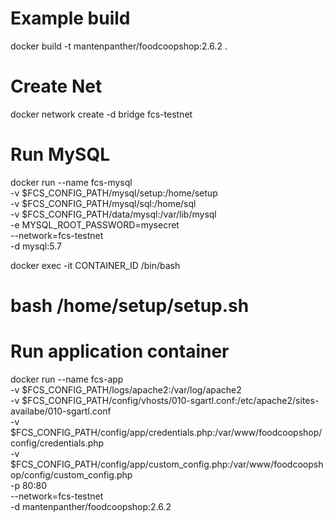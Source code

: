 # Example build
docker build -t mantenpanther/foodcoopshop:2.6.2 .

# Create Net
docker network create -d bridge fcs-testnet

# Run MySQL
docker run --name fcs-mysql \
-v $FCS_CONFIG_PATH/mysql/setup:/home/setup \
-v $FCS_CONFIG_PATH/mysql/sql:/home/sql \
-v $FCS_CONFIG_PATH/data/mysql:/var/lib/mysql \
-e MYSQL_ROOT_PASSWORD=mysecret \
--network=fcs-testnet \
-d mysql:5.7

docker exec -it CONTAINER_ID /bin/bash 
# bash /home/setup/setup.sh

# Run application container
docker run --name fcs-app \
-v $FCS_CONFIG_PATH/logs/apache2:/var/log/apache2 \
-v $FCS_CONFIG_PATH/config/vhosts/010-sgartl.conf:/etc/apache2/sites-availabe/010-sgartl.conf \
-v $FCS_CONFIG_PATH/config/app/credentials.php:/var/www/foodcoopshop/config/credentials.php \
-v $FCS_CONFIG_PATH/config/app/custom_config.php:/var/www/foodcoopshop/config/custom_config.php \
-p 80:80 \
--network=fcs-testnet \
-d mantenpanther/foodcoopshop:2.6.2
